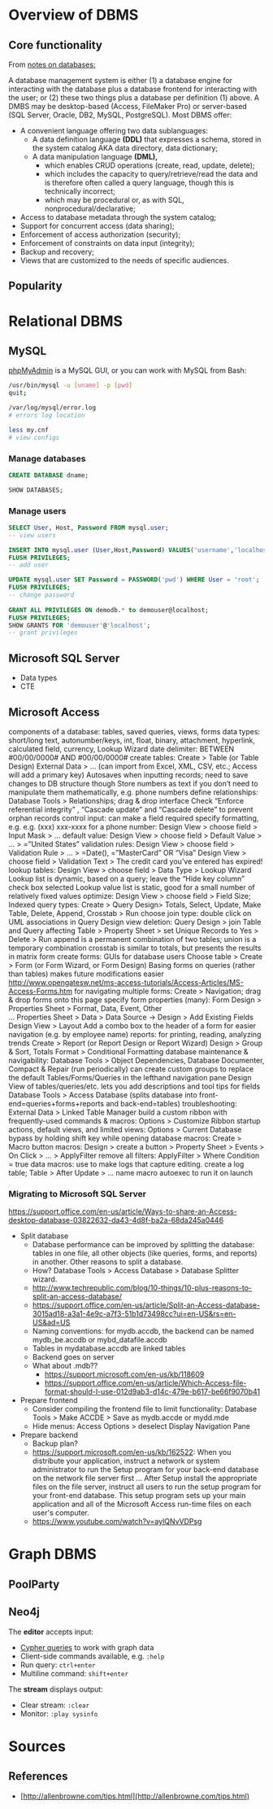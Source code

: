 



# Overview of DBMS

## Core functionality

From [notes on databases:](database.html#what-is-a-database?)

A database management system is either (1) a database engine for interacting with the database plus a database frontend for interacting with the user; or (2) these two things plus a database per definition (1) above. A DMBS may be desktop-based (Access, FileMaker Pro) or server-based (SQL Server, Oracle, DB2, MySQL, PostgreSQL). Most DBMS offer:

- A convenient language offering two data sublanguages:
    - A data definition language **(DDL)** that expresses a schema, stored in the system catalog AKA data directory, data dictionary; 
    - A data manipulation language **(DML),**
        - which enables CRUD operations (create, read, update, delete);
        - which includes the capacity to query/retrieve/read the data and is therefore often called a query language, though this is technically incorrect;
        - which may be procedural or, as with SQL, nonprocedural/declarative;
- Access to database metadata through the system catalog;
- Support for concurrent access (data sharing);
- Enforcement of access authorization (security);
- Enforcement of constraints on data input (integrity);
- Backup and recovery;
- Views that are customized to the needs of specific audiences.

## Popularity






# Relational DBMS

## MySQL

[phpMyAdmin](https://www.phpmyadmin.net/) is a MySQL GUI, or you can work with MySQL from Bash: 

```Bash
/usr/bin/mysql -u [uname] -p [pwd]
quit;

/var/log/mysql/error.log
# errors log location 

less my.cnf
# view configs
```

### Manage databases

```SQL
CREATE DATABASE dname;

SHOW DATABASES;
```

### Manage users

```SQL
SELECT User, Host, Password FROM mysql.user;
-- view users

INSERT INTO mysql.user (User,Host,Password) VALUES('username','localhost',PASSWORD('pwd')); 
FLUSH PRIVILEGES;
-- add user

UPDATE mysql.user SET Password = PASSWORD('pwd') WHERE User = 'root'; 
FLUSH PRIVILEGES;
-- change password
 
GRANT ALL PRIVILEGES ON demodb.* to demouser@localhost; 
FLUSH PRIVILEGES; 
SHOW GRANTS FOR 'demouser'@'localhost';
-- grant privileges
```




## Microsoft SQL Server

- Data types
- CTE




## Microsoft Access

components of a database: tables, saved queries, views, forms
data types: short/long text, autonumber/keys, int, float, binary, attachment, hyperlink, calculated field, currency, Lookup Wizard
date delimiter: BETWEEN #00/00/0000# AND #00/00/0000#
create tables:
Create > Table (or Table Design)
External Data > … (can import from Excel, XML, CSV, etc.; Access will add a primary key)
Autosaves when inputting records; need to save changes to DB structure though
Store numbers as text if you don’t need to manipulate them mathematically, e.g. phone numbers
define relationships:
Database Tools > Relationships; drag & drop interface
Check “Enforce referential integrity” , “Cascade update” and “Cascade delete” to prevent orphan records
control input:
can make a field required
specify formatting, e.g. e.g. (xxx) xxx-xxxx for a phone number: Design View > choose field > Input Mask > … 
default value: Design View > choose field > Default Value > … > =”United States”
validation rules: 
Design View > choose field > Validation Rule > … > =Date(), =”MasterCard” OR “Visa”
Design View > choose field > Validation Text > The credit card you’ve entered has expired!
lookup tables: Design View > choose field > Data Type > Lookup Wizard
Lookup list is dynamic, based on a query; leave the “Hide key column” check box selected
Lookup value list is static, good for a small number of relatively fixed values
optimize: Design View > choose field > Field Size; Indexed
query types: Create > Query Design> Totals, Select, Update, Make Table, Delete, Append, Crosstab > Run
choose join type: double click on UML associations in Query Design view
deletion: Query Design > join Table and Query affecting Table > Property Sheet > set Unique Records to Yes > Delete > Run
append is a permanent combination of two tables; union is a temporary combination
crosstab is similar to totals, but presents the results in matrix form
create forms: GUIs for database users
Choose table > Create > Form (or Form Wizard, or Form Design)
Basing forms on queries (rather than tables) makes future modifications easier
http://www.opengatesw.net/ms-access-tutorials/Access-Articles/MS-Access-Forms.htm 
for navigating multiple forms: Create > Navigation; drag & drop forms onto this page
specify form properties (many): 
Form Design > Properties Sheet > Format, Data, Event, Other  
… Properties Sheet > Data > Data Source → Design > Add Existing Fields
Design View > Layout
Add a combo box to the header of a form for easier navigation (e.g. by employee name)
reports: for printing, reading, analyzing trends
Create > Report (or Report Design or Report Wizard)
Design > Group & Sort, Totals
Format > Conditional Formatting
database maintenance & navigability:
Database Tools > Object Dependencies, Database Documenter, Compact & Repair (run periodically)
can create custom groups to replace the default Tables/Forms/Queries in the lefthand navigation pane
Design View of tables/queries/etc. lets you add descriptions and tool tips for fields
Database Tools > Access Database (splits database into front-end=queries+forms+reports and back-end=tables)
troubleshooting: External Data > Linked Table Manager
build a custom ribbon with frequently-used commands & macros: Options > Customize Ribbon
startup actions, default views, and limited views: Options > Current Database
bypass by holding shift key while opening database
macros: Create > Macro
button macros: Design > create a button > Property Sheet > Events > On Click > … > ApplyFilter
 remove all filters: ApplyFilter > Where Condition = true
data macros: use to make logs that capture editing. create a log table; Table > After Update > … 
name macro autoexec to run it on launch


### Migrating to Microsoft SQL Server

https://support.office.com/en-us/article/Ways-to-share-an-Access-desktop-database-03822632-da43-4d8f-ba2a-68da245a0446

- Split database
  - Database performance can be improved by splitting the database: tables in one file, all other objects (like queries, forms, and reports) in another. Other reasons to split a database.
  - How? Database Tools > Access Database > Database Splitter wizard. 
  - http://www.techrepublic.com/blog/10-things/10-plus-reasons-to-split-an-access-database/
  - https://support.office.com/en-us/article/Split-an-Access-database-3015ad18-a3a1-4e9c-a7f3-51b1d73498cc?ui=en-US&rs=en-US&ad=US
  - Naming conventions: for mydb.accdb, the backend can be named mydb_be.accdb or mybd_datafile.accdb
  - Tables in mydatabase.accdb are linked tables
  - Backend goes on server
  - What about .mdb?? 
    - https://support.microsoft.com/en-us/kb/118609
    - https://support.office.com/en-us/article/Which-Access-file-format-should-I-use-012d9ab3-d14c-479e-b617-be66f9070b41
- Prepare frontend
  - Consider compiling the frontend file to limit functionality: Database Tools > Make ACCDE > Save as mydb.accde or mydd.mde
  - Hide menus: Access Options > deselect Display Navigation Pane
- Prepare backend
  - Backup plan?
  - https://support.microsoft.com/en-us/kb/162522: When you distribute your application, instruct a network or system administrator to run the Setup program for your back-end database on the network file server first ... After Setup install the appropriate files on the file server, instruct all users to run the setup program for your front-end database. This setup program sets up your main application and all of the Microsoft Access run-time files on each user's computer.
  - https://www.youtube.com/watch?v=aylQNvVDPsg

  
  
  
  
  
  
  
# Graph DBMS

## PoolParty



## Neo4j

The **editor** accepts input:

- [Cypher queries](Cypher.html) to work with graph data
- Client-side commands available, e.g. ```:help```
- Run query: `ctrl+enter`
- Multiline command: `shift+enter`

The **stream** displays output:

- Clear stream: `:clear`
- Monitor: `:play sysinfo`



  
  

# Sources

## References

- [http://allenbrowne.com/tips.html](http://allenbrowne.com/tips.html)